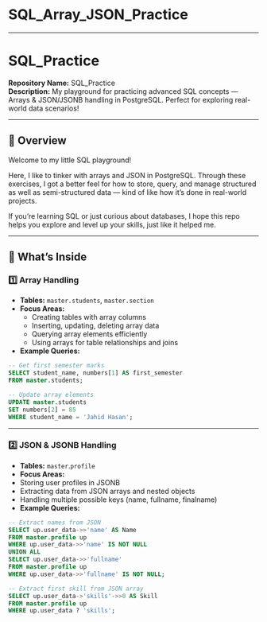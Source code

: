 # SQL_Array_JSON_Practice

---
# SQL_Practice
**Repository Name:** SQL_Practice  
**Description:** My playground for practicing advanced SQL concepts — Arrays & JSON/JSONB handling in PostgreSQL. Perfect for exploring real-world data scenarios!  

---

## 🚀 Overview
Welcome to my little SQL playground!

Here, I like to tinker with arrays and JSON in PostgreSQL. Through these exercises, I got a better feel for how to store, query, and manage structured as well as semi-structured data — kind of like how it’s done in real-world projects.

If you’re learning SQL or just curious about databases, I hope this repo helps you explore and level up your skills, just like it helped me.

---

## 📂 What’s Inside

### 1️⃣ Array Handling
- **Tables:** `master.students`, `master.section`
- **Focus Areas:**
  - Creating tables with array columns
  - Inserting, updating, deleting array data
  - Querying array elements efficiently
  - Using arrays for table relationships and joins
- **Example Queries:**
```sql
-- Get first semester marks
SELECT student_name, numbers[1] AS first_semester
FROM master.students;

-- Update array elements
UPDATE master.students
SET numbers[2] = 85
WHERE student_name = 'Jahid Hasan';
 ```
---
### 2️⃣ JSON & JSONB Handling
- **Tables:** `master`.`profile`
- **Focus Areas:**
-  Storing user profiles in JSONB
-  Extracting data from JSON arrays and nested objects
-  Handling multiple possible keys (name, fullname, finalname)
-  **Example Queries:**

```sql
-- Extract names from JSON
SELECT up.user_data->>'name' AS Name
FROM master.profile up
WHERE up.user_data->>'name' IS NOT NULL
UNION ALL
SELECT up.user_data->>'fullname'
FROM master.profile up
WHERE up.user_data->>'fullname' IS NOT NULL;

-- Extract first skill from JSON array
SELECT up.user_data->'skills'->>0 AS Skill
FROM master.profile up
WHERE up.user_data ? 'skills';
```






